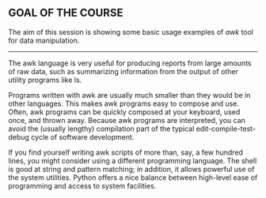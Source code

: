 
## GOAL OF THE COURSE

The aim of this session is showing some basic usage examples of *awk* tool for data manipulation.

---------


The awk language is very useful for producing reports from large amounts of raw data, such as summarizing information from the output of other utility programs like ls.

Programs written with awk are usually much smaller than they would be in other languages. This makes awk programs easy to compose and use. Often, awk programs can be quickly composed at your keyboard, used once, and thrown away. Because awk programs are interpreted, you can avoid the (usually lengthy) compilation part of the typical edit-compile-test-debug cycle of software development.

If you find yourself writing awk scripts of more than, say, a few hundred lines, you might consider using a different programming language. The shell is good at string and pattern matching; in addition, it allows powerful use of the system utilities. Python offers a nice balance between high-level ease of programming and access to system facilities.
